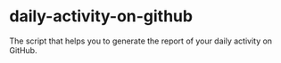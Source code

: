 # daily-activity-on-github
The script that helps you to generate the report of your daily activity on GitHub.
